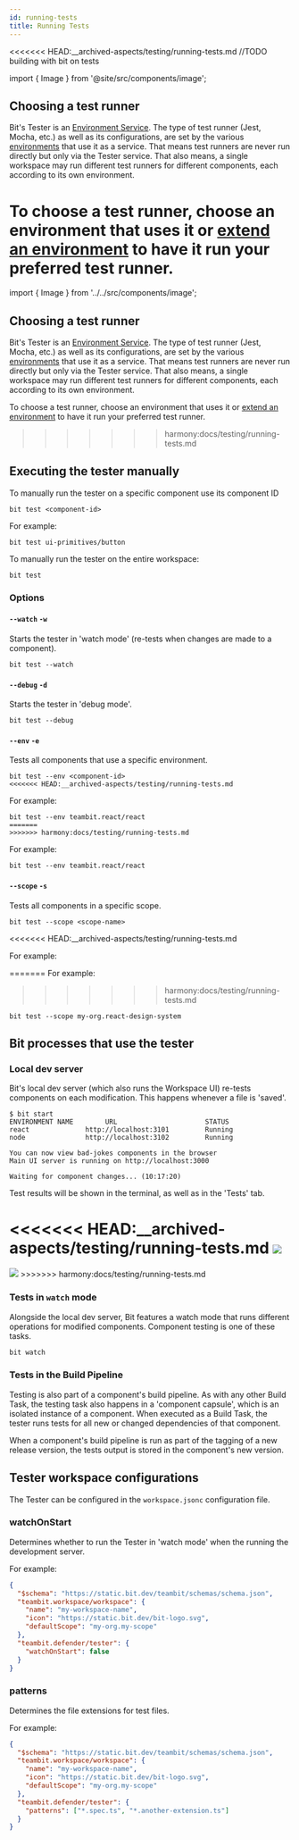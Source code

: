 ```yaml
---
id: running-tests
title: Running Tests
---
```


<<<<<<< HEAD:__archived-aspects/testing/running-tests.md
//TODO building with bit on tests

import { Image } from '@site/src/components/image';

## Choosing a test runner

Bit's Tester is an [Environment Service](/building-with-bit/environments).
The type of test runner (Jest, Mocha, etc.) as well as its configurations, are set by the various [environments](/building-with-bit/environments) that use it as a service.
That means test runners are never run directly but only via the Tester service. That also means, a single workspace may run different test runners for different components, each according to its own environment.

To choose a test runner, choose an environment that uses it or [extend an environment](/building-with-bit/testing-components) to have it run your preferred test runner.
=======
import { Image } from '../../src/components/image';


## Choosing a test runner

Bit's Tester is an [Environment Service](/environments/environment-services). 
The type of test runner (Jest, Mocha, etc.) as well as its configurations, are set by the various [environments](/environments/overview) that use it as a service.
That means test runners are never run directly but only via the Tester service. That also means, a single workspace may run different test runners for different components, each according to its own environment.

To choose a test runner, choose an environment that uses it or [extend an environment](/testing/customize-the-tester) to have it run your preferred test runner.
>>>>>>> harmony:docs/testing/running-tests.md

## Executing the tester manually

To manually run the tester on a specific component use its component ID

```shell
bit test <component-id>
```

For example:

```shell
bit test ui-primitives/button
```

To manually run the tester on the entire workspace:

```shell
bit test
```

### Options

#### `--watch` `-w`

Starts the tester in 'watch mode' (re-tests when changes are made to a component).

```shell
bit test --watch
```

#### `--debug` `-d`

Starts the tester in 'debug mode'.

```shell
bit test --debug
```

#### `--env` `-e`

Tests all components that use a specific environment.

```shell
bit test --env <component-id>
<<<<<<< HEAD:__archived-aspects/testing/running-tests.md
```

For example:

```shell
bit test --env teambit.react/react
=======
>>>>>>> harmony:docs/testing/running-tests.md
```

For example:
```shell
bit test --env teambit.react/react
```
#### `--scope` `-s`

Tests all components in a specific scope.

```shell
bit test --scope <scope-name>
```
<<<<<<< HEAD:__archived-aspects/testing/running-tests.md

For example:

=======
For example:
>>>>>>> harmony:docs/testing/running-tests.md
```shell
bit test --scope my-org.react-design-system
```

## Bit processes that use the tester

### Local dev server

Bit's local dev server (which also runs the Workspace UI) re-tests components on each modification. This happens whenever a file is 'saved'.

```shell
$ bit start
ENVIRONMENT NAME        URL                      STATUS
react              http://localhost:3101         Running
node               http://localhost:3102         Running

You can now view bad-jokes components in the browser
Main UI server is running on http://localhost:3000

Waiting for component changes... (10:17:20)
```

Test results will be shown in the terminal, as well as in the 'Tests' tab.

<<<<<<< HEAD:__archived-aspects/testing/running-tests.md
<Image src="@site/img/ws_getting_started_test.png" />
=======
<Image src="/img/ws_getting_started_test.png" />
>>>>>>> harmony:docs/testing/running-tests.md

### Tests in `watch` mode

Alongside the local dev server, Bit features a watch mode that runs different operations for modified components. Component testing is one of these tasks.

```sh
bit watch
```

### Tests in the Build Pipeline

Testing is also part of a component's build pipeline. As with any other Build Task, the testing task also happens in a 'component capsule', which is an isolated instance of a component. When executed as a Build Task, the tester runs tests for all new or changed dependencies of that component.

When a component's build pipeline is run as part of the tagging of a new release version, the tests output is stored in the component's new version.

## Tester workspace configurations

The Tester can be configured in the `workspace.jsonc` configuration file.

### watchOnStart

Determines whether to run the Tester in 'watch mode' when the running the development server.

For example:

```json
{
  "$schema": "https://static.bit.dev/teambit/schemas/schema.json",
  "teambit.workspace/workspace": {
    "name": "my-workspace-name",
    "icon": "https://static.bit.dev/bit-logo.svg",
    "defaultScope": "my-org.my-scope"
  },
  "teambit.defender/tester": {
    "watchOnStart": false
  }
}
```

### patterns

Determines the file extensions for test files.

For example:

```json
{
  "$schema": "https://static.bit.dev/teambit/schemas/schema.json",
  "teambit.workspace/workspace": {
    "name": "my-workspace-name",
    "icon": "https://static.bit.dev/bit-logo.svg",
    "defaultScope": "my-org.my-scope"
  },
  "teambit.defender/tester": {
    "patterns": ["*.spec.ts", "*.another-extension.ts"]
  }
}
```
